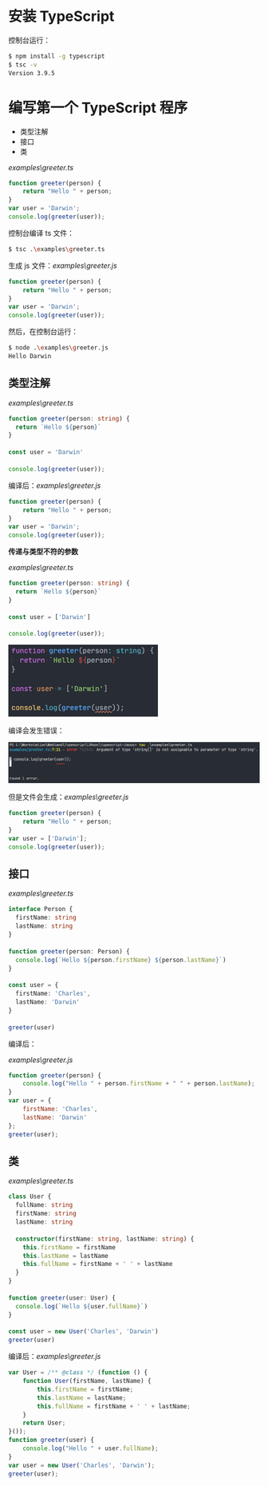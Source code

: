 # 安装 TypeScript

控制台运行：

```sh
$ npm install -g typescript
$ tsc -v
Version 3.9.5
```

# 编写第一个 TypeScript 程序

- 类型注解
- 接口
- 类

*examples\greeter.ts*

```typescript
function greeter(person) {
    return "Hello " + person;
}
var user = 'Darwin';
console.log(greeter(user));

```

控制台编译 ts 文件：

```sh
$ tsc .\examples\greeter.ts
```

生成 js 文件：*examples\greeter.js*

```js
function greeter(person) {
    return "Hello " + person;
}
var user = 'Darwin';
console.log(greeter(user));

```

然后，在控制台运行：

```sh
$ node .\examples\greeter.js
Hello Darwin
```

## 类型注解

*examples\greeter.ts*

```typescript
function greeter(person: string) {
  return `Hello ${person}`
}

const user = 'Darwin'

console.log(greeter(user));

```

编译后：*examples\greeter.js*

```js
function greeter(person) {
    return "Hello " + person;
}
var user = 'Darwin';
console.log(greeter(user));

```

**传递与类型不符的参数**

*examples\greeter.ts*

```typescript
function greeter(person: string) {
  return `Hello ${person}`
}

const user = ['Darwin']

console.log(greeter(user));


```

 ![type](assets/type.png)

编译会发生错误：

![type-error](assets/type-error.png)

但是文件会生成：*examples\greeter.js*

```js
function greeter(person) {
    return "Hello " + person;
}
var user = ['Darwin'];
console.log(greeter(user));

```

## 接口

*examples\greeter.ts*

```typescript
interface Person {
  firstName: string
  lastName: string
}

function greeter(person: Person) {
  console.log(`Hello ${person.firstName} ${person.lastName}`)
}

const user = {
  firstName: 'Charles',
  lastName: 'Darwin'
}

greeter(user)
```

编译后：

*examples\greeter.js*

```js
function greeter(person) {
    console.log("Hello " + person.firstName + " " + person.lastName);
}
var user = {
    firstName: 'Charles',
    lastName: 'Darwin'
};
greeter(user);
```

## 类

*examples\greeter.ts*

```typescript
class User {
  fullName: string
  firstName: string
  lastName: string

  constructor(firstName: string, lastName: string) {
    this.firstName = firstName
    this.lastName = lastName
    this.fullName = firstName + ' ' + lastName
  }
}

function greeter(user: User) {
  console.log(`Hello ${user.fullName}`)
}

const user = new User('Charles', 'Darwin')
greeter(user)
```

编译后：*examples\greeter.js*

```js
var User = /** @class */ (function () {
    function User(firstName, lastName) {
        this.firstName = firstName;
        this.lastName = lastName;
        this.fullName = firstName + ' ' + lastName;
    }
    return User;
}());
function greeter(user) {
    console.log("Hello " + user.fullName);
}
var user = new User('Charles', 'Darwin');
greeter(user);
```

